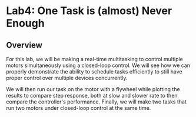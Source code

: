# Lab4: One Task is (almost) Never Enough

## Overview
For this lab, we will be making a real-time multitasking to control multiple motors simultaneously
using a closed-loop control. We will see how we can properly demonstrate the ability to schedule
tasks efficiently to still have proper control over multiple devices concurrently. 

We will then run our task on the motor with a flywheel while plotting the results to compare
step response, both at slow and slower rate to then compare the controller's performance.
Finally, we will make two tasks that run two motors under closed-loop control at the same time.



